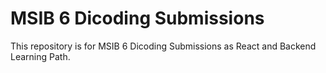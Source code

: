 # MSIB 6 Dicoding Submissions

This repository is for MSIB 6 Dicoding Submissions as React and Backend Learning Path.
